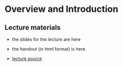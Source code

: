 # Overview and Introduction

## Lecture materials

- the <h href="lectures.html" target="_new">slides for the lecture are here</a>
- the handout (in html format) is here. 

- [lecture source](lecture.qmd)